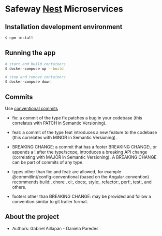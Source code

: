 

# Safeway [Nest](https://github.com/nestjs/nest) Microservices 

## Installation development environment  

```bash
$ npm install
```

## Running the app

```bash
# start and build containers
$ docker-compose up --build

# stop and remove containers
$ docker-compose down
```

<!-- ## Test

```bash
# unit tests
$ npm run test

# e2e tests
$ npm run test:e2e

# test coverage
$ npm run test:cov
``` -->

## Commits 
Use [conventional commits](https://www.conventionalcommits.org/en/v1.0.0/)
- fix: a commit of the type fix patches a bug in your codebase (this correlates with PATCH in Semantic Versioning).

- feat: a commit of the type feat introduces a new feature to the codebase (this correlates with MINOR in Semantic Versioning).

- BREAKING CHANGE: a commit that has a footer BREAKING CHANGE:, or appends a ! after the type/scope, introduces a breaking API change (correlating with MAJOR in Semantic Versioning). A BREAKING CHANGE can be part of commits of any type.

- types other than fix: and feat: are allowed, for example @commitlint/config-conventional (based on the Angular convention) recommends build:, chore:, ci:, docs:, style:, refactor:, perf:, test:, and others.

- footers other than BREAKING CHANGE: <description> may be provided and follow a convention similar to git trailer format.

## About the project

- Authors: Gabriel Aillapán - Daniela Paredes

  

